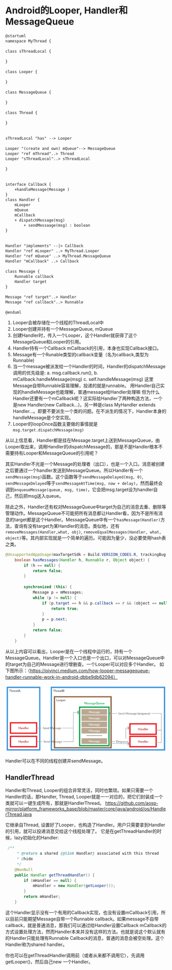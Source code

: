 # Android的Looper, Handler和MessageQueue

```plantuml
@startuml
namespace MyThread {

class sThreadLocal {

}

class Looper {

}

class MessageQueue {

}

class Thread {

}


sThreadLocal "has" --> Looper

Looper "(create and own) mQueue"--> MessageQueue
Looper "ref mThread"..> Thread
Looper "sThreadLocal"..> sThreadLocal

}


interface Callback {
	+handleMessage(Message )
}
class Handler {
	mLooper
	mQueue
	mCallback
	+ dispatchMessage(msg)
        + sendMessaage(msg) : boolean
}


Handler "implements" --|> Callback
Handler "ref mLooper" ..> MyThread.Looper
Handler "ref mQueue" ..> MyThread.MessageQueue
Handler "mCallback" ..> Callback

class Message {
	Runnable callback
	Handler target
}

Message "ref target"..> Handler
Message "ref callback"..> Runnable

@enduml

```

1. Looper会被存储在一个线程的ThreadLocal中
2. Looper创建并持有一个MessageQueue, mQueue
3. 创建Handler时，传入一个Looper，这个Handler就获得了这个MessageQueue和Looper的引用。
4. Handler持有一个Callback mCallback的引用，本身也实现Callback接口。
5. Message有一个Runable类型的callback变量（名为callback,类型为Runnable)
6. 当一个message被派发给一个Handler的时间，Handler的dispatchMessage调用的优先级是:
   a. msg.callback.run(),
   b. mCallback.handleMessage(msg)
   c. self.handleMessage(msg)
   这里Message自带Runnable容易理解，投递的就是runnable。
   用Handler自己实现的handleMessage也能理解，普通message给Handler处理嘛
   但为什么Handler还要有一个mCallback呢？这实际给Handler了两种构造方法，一个是new Handler(new Callback...)，另一种是class MyHandler extends Handler...。即要不要派生一个类的问题。在不派生的情况下，Handler本身的handleMessage是个空实现。
7. Looper的loopOnce函数主要做的事情就是`msg.target.dispatchMessage(msg)`

从以上信息看，Handler都是挂在Message.target上送到MessageQueue，由Looper取出来，调用Handler的dispatchMessage的，那是不是Handler根本不需要持有Looper和MessageQueue的引用呢？

其实Handler不光是一个Message的处理者（出口），也是一个入口。消息被创建之后要通过一个handler发送到MessageQueue。所以Handler有一个`sendMessage(msg)`函数。这个函数等于`sendMessageDelayed(msg, 0)`, `sendMessageDelayed`等于`sendMessageAtTime(msg, now + delay)`，然而最终会调到`enqueueMessage(queue, msg, time)`，它会把msg.target设为handler自己，然后把msg送入queue。

除此之外，Handler还有权对MessageQueue中target为自己的消息去重、删除等管理动作。MessageQueue不可能把所有消息都让Handler看，因为不是所有消息的target都是这个Handler。MessageQueue中有一个`hasMessage(Handler)`方法，查询有没有target为某Handler的消息。类似地，还有`removeMessages(Handler,what, obj)`, `removeEqualMessages(Handler, what, object)`等。其内部实现就是一个简单的遍历。可能因为量少，没必要使用hash表之类。

```java
@UnsupportedAppUsage(maxTargetSdk = Build.VERSION_CODES.R, trackingBug = 170729553)
    boolean hasMessages(Handler h, Runnable r, Object object) {
        if (h == null) {
            return false;
        }

        synchronized (this) {
            Message p = mMessages;
            while (p != null) {
                if (p.target == h && p.callback == r && (object == null || p.obj == object)) {
                    return true;
                }
                p = p.next;
            }
            return false;
        }
    }
```

从以上内容可以看出，Looper是在一个线程中运行的，持有一个MessageQueue。Handler是一个入口也是一个出口，可以对MessageQueue中的target为自己的Message进行增删查。一个Looper可以对应多个Handler。
如下图所示：（https://pivinci.medium.com/how-looper-messagequeue-handler-runnable-work-in-android-dbbe9db62094）

![](/assets/res/2021-12-23-16-12-07.png)

Handler可以在不同的线程创建并sendMessage。

## HandlerThread

Handler和Thread, Looper的组合非常灵活，同时也繁琐。如果只需要一个Handler的话，那Handler, Thread, Looper就是一一对应的，把它们封装成一个类就可以一键生成所有，那就是HandlerThread。
https://github.com/aosp-mirror/platform_frameworks_base/blob/master/core/java/android/os/HandlerThread.java

它继承自Thread, 设置好了Looper，也构造了Handler。用户只需要拿到Handler的引用，就可以投递消息交给这个线程处理了。
它是在getThreadHandler的时候，lazy初始化的Handler:
```java
 /**
     * @return a shared {@link Handler} associated with this thread
     * @hide
     */
    @NonNull
    public Handler getThreadHandler() {
        if (mHandler == null) {
            mHandler = new Handler(getLooper());
        }
        return mHandler;
    }
```

这个Handler显示没有一个有用的Callback实现，也没有设置mCallback引用，所以目前只能期望Message自带一个Runnable callback。如果message不自带callback，就是普通消息，那我们可以通过给Handler设置Callback mCallback的方式设置处理方法，然而Handler本来并没有这样的方法。也就是说这个默认就有的Handler只能处理有Runnable Callback的消息，普通的消息会被空处理。这个Handler称为shared handler。

你也可以在getThreadHandler调用前（或者从来都不调用它），先调用getLooper()，然后自己new 一个Handler。

